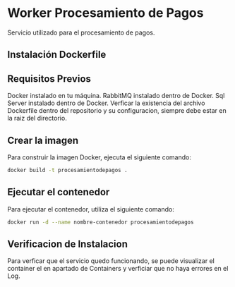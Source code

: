 # Worker Procesamiento de Pagos

Servicio utilizado para el procesamiento de pagos.

## Instalación Dockerfile

## Requisitos Previos

Docker instalado en tu máquina.
RabbitMQ instalado dentro de Docker.
Sql Server instalado dentro de Docker.
Verficar la existencia del archivo Dockerfile dentro del repositorio y su configuracion, siempre debe estar en la raiz del directorio.

## Crear la imagen
Para construir la imagen Docker, ejecuta el siguiente comando:

```bash
docker build -t procesamientodepagos .  
```
## Ejecutar el contenedor

Para ejecutar el contenedor, utiliza el siguiente comando:

```bash
docker run -d --name nombre-contenedor procesamientodepagos
```

## Verificacion de Instalacion

Para verficar que el servicio quedo funcionando, se puede visualizar el container el en apartado de Containers y verficiar que no haya errores en el Log.


 
